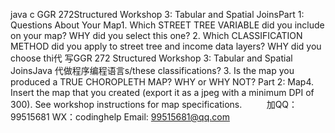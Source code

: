 java c
GGR 272Structured Workshop 3: Tabular and Spatial JoinsPart 1: Questions About Your Map1. Which STREET TREE VARIABLE did you include on your map? WHY did you select this one?
   2. Which CLASSIFICATION METHOD did you apply to street tree and income data layers? WHY did you choose thi代 写GGR 272 Structured Workshop 3: Tabular and Spatial JoinsJava
代做程序编程语言s/these classifications?
   3. Is the map you produced a TRUE CHOROPLETH MAP? WHY or WHY NOT?
   Part 2: Map4. Insert the map that you created (export it as a jpeg with a minimum DPI of 300). See workshop instructions for map specifications.               
加QQ：99515681  WX：codinghelp  Email: 99515681@qq.com

